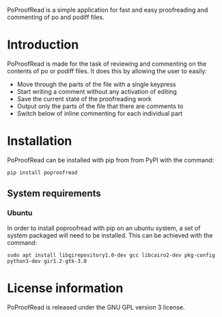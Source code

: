 PoProofRead is a simple application for fast and easy proofreading and
commenting of po and podiff files.

# Introduction

PoProofRead is made for the task of reviewing and commenting on the contents
of po or podiff files. It does this by allowing the user to easily:

 * Move through the parts of the file with a single keypress
 * Start writing a comment without any activation of editing
 * Save the current state of the proofreading work
 * Output only the parts of the file that there are comments to
 * Switch below of inline commenting for each individual part

# Installation

PoProofRead can be installed with pip from from PyPI with the command:

```shell
pip install poproofread
```

## System requirements

### Ubuntu

In order to install poproofread with pip on an ubuntu system, a set of system
packaged will need to be installed. This can be achieved with the command:

```shell
sudo apt install libgirepository1.0-dev gcc libcairo2-dev pkg-config python3-dev gir1.2-gtk-3.0
```

# License information

PoProofRead is released under the GNU GPL version 3 license.
